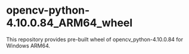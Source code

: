 # opencv-python-4.10.0.84_ARM64_wheel
This repository provides pre-built wheel of opencv_python-4.10.0.84 for Windows ARM64.
